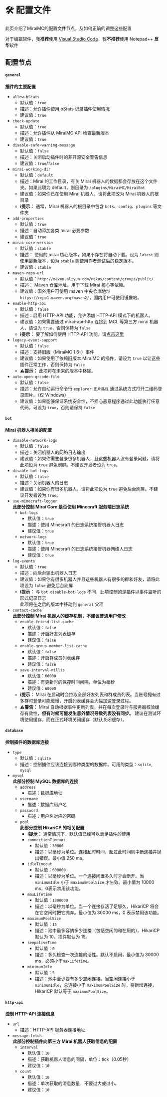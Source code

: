 # 🛠 配置文件

此页介绍了MiraiMC的配置文件节点，及如何正确的调整这些配置

对于编辑软件，我**推荐**使用 [Visual Studio Code](https://code.visualstudio.com)，我**不推荐**使用 Notepad++ **反华**软件

## 配置节点

#### `general`

**插件的主要配置**

* `allow-bStats`
  * 默认值：`true`
  * 描述：允许插件使用 bStats 记录插件使用情况
  * 建议值：`true`
* `check-update`
  * 默认值：`true`
  * 描述：允许插件从 MiraiMC API 检查最新版本
  * 建议值：`true`
* `disable-safe-warning-message`
  * 默认值：`false`
  * 描述：关闭启动插件时的非开源安全警告信息
  * 建议值：`true`/`false`
* `mirai-working-dir`
  * 默认值：`default`
  * 描述：Mirai 的工作目录，有关 Mirai 机器人的数据都会存放在这个文件夹。如果此项为 default，则目录为 `/plugins/MiraiMC/MiraiBot`
  * 建议值：如果你已在使用 Mirai 机器人，请将此项改为 Mirai 机器人的根目录
  * **ℹ提示：** 通常，Mirai 机器人的根目录中包含 `bots`、`config`、`plugins` 等文件夹
* `add-properties`
  * 默认值：`true`
  * 描述：自动添加各类 mirai 必要参数
  * 建议值：`true`
* `mirai-core-version`
  * 默认值：`stable`
  * 描述： 使用的 mirai 核心版本，如果不存在将自动下载。设为 `latest` 则使用最新版本，设为 `stable` 则使用作者测试后的稳定版本。
  * 建议值：`stable`
* `maven-repo-url`
  * 默认值：`http://maven.aliyun.com/nexus/content/groups/public/`
  * 描述： Maven 仓库地址。用于下载 Mirai 核心等依赖。
  * 建议值：国外用户可使用 maven 中央仓库地址 `https://repo1.maven.org/maven2/`，国内用户可使用镜像站。
* `enable-http-api`
  * 默认值：`false`
  * 描述：启用 HTTP-API 功能，允许添加 HTTP-API 模式下的机器人。
  * 建议值：如果需要通过 mirai-api-http 连接到 MCL 等第三方 mirai 机器人，请设为 `true`，否则保持为 `false`
  * **ℹ提示：** 要了解如何使用 HTTP-API 功能，请[点击这里](/tutorial/http-api.md)
* `legacy-event-support`
  * 默认值：`false`
  * 描述：支持旧版（MiraiMC 1.6-）事件
  * 建议值：如果使用了依赖旧版本 MiraiMC 的插件，请设为 `true` 以让这些插件正常工作，否则保持为 `false`
  * **⚠提示：** 此项将在未来的版本中移除。
* `auto-open-qrcode-file`
  * 默认值：`false`
  * 描述：允许自动运行命令行 `explorer 图片路径` 通过系统方式打开二维码登录图片。（仅 Windows）
  * 建议值：如果能够保证系统安全性，不担心恶意程序通过此功能执行任意代码，可设为 `true`，否则请保持 `false`

#### `bot`

**Mirai 机器人相关的配置**

* `disable-network-logs`
  * 默认值：`false`
  * 描述：关闭机器人的网络日志输出
  * 建议值：如果你需要登录很多机器人，且这些机器人没有登录问题，请将此项设为 `true` 避免刷屏。不建议开发者设为 `true`。
* `disable-bot-logs`
  * 默认值：`false`
  * 描述：关闭机器人的日志
  * 建议值：如果你有很多机器人，请将此项设为 `true` 避免后台刷屏。不建议开发者设为 `true`。
* `use-minecraft-logger` <br> **此部分控制 Mirai Core 是否使用 Minecraft 服务端日志系统**
  * `bot-logs`
    * 默认值：`true`
    * 描述：使用 Minecraft 的日志系统接管机器人日志
    * 建议值：`true`
  * `network-logs`
    * 默认值：`true`
    * 描述：使用 Minecraft 的日志系统接管机器网络人日志
    * 建议值：`true`
* `log-events`
  * 默认值：`true`
  * 描述：向后台输出机器人日志
  * 建议值：如果你有很多机器人并且这些机器人有很多的群和好友，请将此项设为 `false` 避免后台刷屏
  * **ℹ提示：** 与 `bot.disable-bot-logs` 不同，此项控制的是插件以事件监听的形式记录日志<br>此项将在之后的版本中移动到 `general` 父项
* `contact-cache` <br> **此部分控制 Mirai 机器人的缓存机制，不建议普通用户修改**
  * `enable-friend-list-cache`
    * 默认值：`false`
    * 描述：开启好友列表缓存
    * 建议值：`false`
  * `enable-group-member-list-cache`
    * 默认值：`false`
    * 描述：开启群成员列表缓存
    * 建议值：`false`
  * `save-interval-millis`
    * 默认值：`60000`
    * 描述：有更新时的保存时间间隔，单位为毫秒
    * 建议值：`60000`
  * **ℹ提示：** Mirai 在启动时会拉取全部好友列表和群成员列表。当账号拥有过多群时登录可能缓慢，开启列表缓存会大幅加速登录过程。
  * **⚠警告：** Mirai 自动根据事件更新列表，并在每次登录时与服务器校验缓存有效性，**但有时候可能发生意外情况导致列表没有同步。** 建议在测试环境使用缓存，而在正式环境关闭缓存（默认关闭缓存）。

#### `database`

**控制插件的数据库连接**

* `type`
  * 默认值：`sqlite`
  * 描述：控制插件应该连接到哪种类型的数据库。可用的类型：`sqlite`, `mysql`
* `mysql` <br> **此部分控制 MySQL 数据库的连接**
  * `address`
    * 描述：数据库地址
  * `username`
    * 描述：数据库用户名
  * `password`
    * 描述：用户名对应的密码
  * `pool` <br> **此部分控制 HikariCP 的相关配置**
    * **ℹ提示：** 通常情况下，默认值已经可以满足插件的使用
    * `connectionTimeout`
      * 默认值：`30000`
      * 描述：以毫秒为单位。连接超时时间，超过此时间则中断连接并抛出错误。最小值 250 ms。
    * `idleTimeout`
      * 默认值：`600000`
      * 描述：以毫秒为单位。一个连接闲置多久时才会断开。当 `minimumIdle` 小于 `maximumPoolSize` 才生效。最小值为 10000 ms，0表示禁用该功能。
    * `maxLifetime`
      * 默认值：`1800000`
      * 描述：以毫秒为单位。当一个连接存活了足够久，HikariCP 将会在它空闲时把它抛弃。最小值为 30000 ms，0 表示禁用该功能。
    * `maximumPoolSize`
      * 默认值：`15`
      * 描述：池中最多容纳多少连接（包括空闲的和在用的）。HikariCP 默认为 10，插件默认为 15。
    * `keepaliveTime`
      * 默认值：`0`
      * 描述：多久检查一次连接的活性。默认不启用，最小值为 30000 ms，必须小于`maxLifetime`。
    * `minimumIdle`
      * 默认值：`5`
      * 描述：池中至少要有多少空闲连接。当空闲连接小于 `minimumIdle`，总连接小于 `maximumPoolSize` 时，将新增连接，HikariCP 默认等于 `maximumPoolSize`。

#### `http-api`

**控制 HTTP-API 连接信息**

* `url`
  * 描述：HTTP-API 服务器连接地址
* `message-fetch` <br> **此部分控制插件向第三方 Mirai 机器人获取信息的配置**
  * `interval`
    * 默认值：`10`
    * 描述：获取机器人消息的间隔，单位：tick（0.05秒）
    * 建议值：`10`
  * `count`
    * 默认值：`10`
    * 描述：单次获取的消息数量，不要过大或过小。
    * 建议值：`10`
